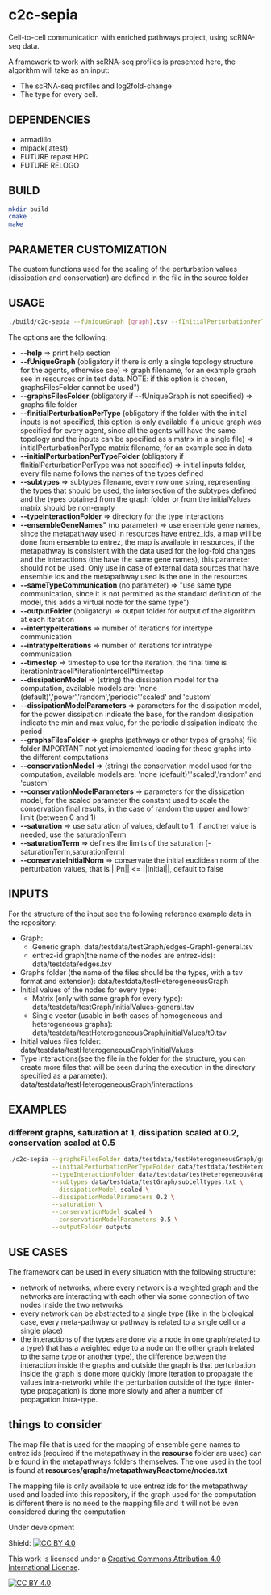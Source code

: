 # c2c-sepia
Cell-to-cell communication with enriched pathways project, using scRNA-seq data.

A framework to work with scRNA-seq profiles is presented here, the algorithm will take as an input:
- The scRNA-seq profiles and log2fold-change
- The type for every cell.

## DEPENDENCIES
- armadillo
- mlpack(latest)
- FUTURE repast HPC
- FUTURE RELOGO

## BUILD
```bash
mkdir build
cmake .
make
```

## PARAMETER CUSTOMIZATION
The custom functions used for the scaling of the perturbation values (dissipation and conservation) are defined in the file in the source folder


## USAGE
```bash
./build/c2c-sepia --fUniqueGraph [graph].tsv --fInitialPerturbationPerType [matrix].tsv --typeInteractionFolder [typesInteractionFolder]
```

The options are the following:
- **--help**  => print help section
- **--fUniqueGraph** (obligatory if there is only a single topology structure for the agents, otherwise see) => graph filename, for an example graph see in resources or in test data. NOTE: if this option is chosen, graphsFilesFolder cannot be used")
- **--graphsFilesFolder** (obligatory if --fUniqueGraph is not specified) => graphs file folder
- **--fInitialPerturbationPerType** (obligatory if the folder with the initial inputs is not specified, this option is only available if a unique graph was specified for every agent, since all the agents will have the same topology and the inputs can be specified as a matrix in a single file) => initialPerturbationPerType matrix filename, for an example see in data
- **--initialPerturbationPerTypeFolder** (obligatory if fInitialPerturbationPerType was not specified) => initial inputs folder, every file name follows the names of the types defined 
- **--subtypes** => subtypes filename, every row one string, representing the types that should be used, the intersection of the subtypes defined and the types obtained from the graph folder or from the initialValues matrix should be non-empty
- **--typeInteractionFolder** => directory for the type interactions
- **--ensembleGeneNames**" (no parameter) => use ensemble gene names, since the metapathway used in resources have entrez_ids, a map will be done from ensemble to entrez, the map is available in resources, if the metapathway is consistent with the data used for the log-fold changes and the interactions (the have the same gene names), this parameter should not be used. Only use in case of external data sources that have ensemble ids and the metapathway used is the one in the resources.
- **--sameTypeCommunication** (no parameter) => "use same type communication, since it is not permitted as the standard definition of the model, this adds a virtual node for the same type")
- **--outputFolder** (obligatory) => output folder for output of the algorithm at each iteration
- **--intertypeIterations** => number of iterations for intertype communication
- **--intratypeIterations** => number of iterations for intratype communication
- **--timestep** => timestep to use for the iteration, the final time is iterationIntracell\*iterationIntercell\*timestep
- **--dissipationModel** => (string) the dissipation model for the computation, available models are: 'none (default)','power','random','periodic','scaled' and 'custom'
- **--dissipationModelParameters** => parameters for the dissipation model, for the power dissipation indicate the base, for the random dissipation indicate the min and max value, for the periodic dissipation indicate the period
- **--graphsFilesFolder** => graphs (pathways or other types of graphs) file folder IMPORTANT not yet implemented loading for these graphs into the different computations
- **--conservationModel** => (string) the conservation model used for the computation, available models are: 'none (default)','scaled','random' and 'custom'
- **--conservationModelParameters** => parameters for the dissipation model, for the scaled parameter the constant used to scale the conservation final results, in the case of random the upper and lower limit (between 0 and 1)
- **--saturation** => use saturation of values, default to 1, if another value is needed, use the saturationTerm
- **--saturationTerm** => defines the limits of the saturation [-saturationTerm,saturationTerm]
- **--conservateInitialNorm** => conservate the initial euclidean norm of the perturbation values, that is ||Pn|| <= ||Initial||, default to false
    

## INPUTS 
For the structure of the input see the following reference example data in the repository:
- Graph: 
    - Generic graph: data/testdata/testGraph/edges-Graph1-general.tsv
    - entrez-id graph(the name of the nodes are entrez-ids): data/testdata/edges.tsv
- Graphs folder (the name of the files should be the types, with a tsv format and extension): data/testdata/testHeterogeneousGraph
- Initial values of the nodes for every type:
    - Matrix (only with same graph for every type): data/testdata/testGraph/initialValues-general.tsv
    - Single vector (usable in both cases of homogeneous and heterogeneous graphs): data/testdata/testHeterogeneousGraph/initialValues/t0.tsv
- Initial values files folder: data/testdata/testHeterogeneousGraph/initialValues
- Type interactions(see the file in the folder for the structure, you can create more files that will be seen during the execution in the directory specified as a parameter): data/testdata/testHeterogeneousGraph/interactions

## EXAMPLES

### different graphs, saturation at 1, dissipation scaled at 0.2, conservation scaled at 0.5
```bash
./c2c-sepia --graphsFilesFolder data/testdata/testHeterogeneousGraph/graphs \
            --initialPerturbationPerTypeFolder data/testdata/testHeterogeneousGraph/initialValuesPartialTypes \
            --typeInteractionFolder data/testdata/testHeterogeneousGraph/interactions \
            --subtypes data/testdata/testGraph/subcelltypes.txt \
            --dissipationModel scaled \
            --dissipationModelParameters 0.2 \
            --saturation \
            --conservationModel scaled \
            --conservationModelParameters 0.5 \
            --outputFolder outputs
```

## USE CASES
The framework can be used in every situation with the following structure:
- network of networks, where every network is a weighted graph and the networks are interacting with each other via some connection of two nodes inside the two networks
- every network can be abstracted to a single type (like in the biological case, every meta-pathway or pathway is related to a single cell or a single place)
- the interactions of the types are done via a node in one graph(related to a type) that has a weighted edge to a node on the other graph (related to the same type or another type), the difference between the interaction inside the graphs and outside the graph is that perturbation inside the graph is done more quickly (more iteration to propagate the values intra-network) while the perturbation outside of the type (inter-type propagation) is done more slowly and after a number of propagation intra-type.

## things to consider
The map file that is used for the mapping of ensemble gene names to entrez ids (required if the metapathway in the __resourse__ folder are used) can b e found in the metapathways folders themselves. The one used in the tool is found at __resources/graphs/metapathwayReactome/nodes.txt__

The mapping file is only available to use entrez ids for the metapathway used and loaded into this repository, if the graph used for the computation is different there is no need to the mapping file and it will not be even considered during the computation


Under development

Shield: [![CC BY 4.0][cc-by-shield]][cc-by]

This work is licensed under a
[Creative Commons Attribution 4.0 International License][cc-by].

[![CC BY 4.0][cc-by-image]][cc-by]

[cc-by]: http://creativecommons.org/licenses/by/4.0/
[cc-by-image]: https://i.creativecommons.org/l/by/4.0/88x31.png
[cc-by-shield]: https://img.shields.io/badge/License-CC%20BY%204.0-lightgrey.svg
